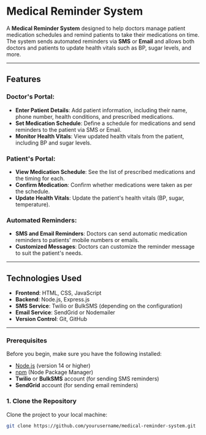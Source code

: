 # Medical Reminder System

A **Medical Reminder System** designed to help doctors manage patient medication schedules and remind patients to take their medications on time. The system sends automated reminders via **SMS** or **Email** and allows both doctors and patients to update health vitals such as BP, sugar levels, and more.

---

## Features

### **Doctor's Portal**:
- **Enter Patient Details**: Add patient information, including their name, phone number, health conditions, and prescribed medications.
- **Set Medication Schedule**: Define a schedule for medications and send reminders to the patient via SMS or Email.
- **Monitor Health Vitals**: View updated health vitals from the patient, including BP and sugar levels.
  
### **Patient's Portal**:
- **View Medication Schedule**: See the list of prescribed medications and the timing for each.
- **Confirm Medication**: Confirm whether medications were taken as per the schedule.
- **Update Health Vitals**: Update the patient's health vitals (BP, sugar, temperature).
  
### **Automated Reminders**:
- **SMS and Email Reminders**: Doctors can send automatic medication reminders to patients' mobile numbers or emails.
- **Customized Messages**: Doctors can customize the reminder message to suit the patient's needs.

---

## Technologies Used

- **Frontend**: HTML, CSS, JavaScript
- **Backend**: Node.js, Express.js
- **SMS Service**: Twilio or BulkSMS (depending on the configuration)
- **Email Service**: SendGrid or Nodemailer
- **Version Control**: Git, GitHub

---



### Prerequisites

Before you begin, make sure you have the following installed:

- [Node.js](https://nodejs.org/) (version 14 or higher)
- [npm](https://www.npmjs.com/) (Node Package Manager)
- **Twilio** or **BulkSMS** account (for sending SMS reminders)
- **SendGrid** account (for sending email reminders)

### 1. Clone the Repository

Clone the project to your local machine:

```bash
git clone https://github.com/yourusername/medical-reminder-system.git
```